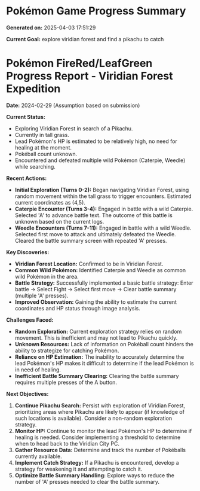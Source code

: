# Pokémon Game Progress Summary

**Generated on:** 2025-04-03 17:51:29

**Current Goal:** explore viridian forest and find a pikachu to catch

# Pokémon FireRed/LeafGreen Progress Report - Viridian Forest Expedition

**Date:** 2024-02-29 (Assumption based on submission)

**Current Status:**

*   Exploring Viridian Forest in search of a Pikachu.
*   Currently in tall grass.
*   Lead Pokémon's HP is estimated to be relatively high, no need for healing at the moment.
*   Pokéball count unknown.
*   Encountered and defeated multiple wild Pokémon (Caterpie, Weedle) while searching.

**Recent Actions:**

*   **Initial Exploration (Turns 0-2):** Began navigating Viridian Forest, using random movement within the tall grass to trigger encounters.  Estimated current coordinates as (4,5).
*   **Caterpie Encounter (Turns 3-4):**  Engaged in battle with a wild Caterpie. Selected 'A' to advance battle text. The outcome of this battle is unknown based on the current logs.
*   **Weedle Encounters (Turns 7-11):**  Engaged in battle with a wild Weedle. Selected first move to attack and ultimately defeated the Weedle. Cleared the battle summary screen with repeated 'A' presses.

**Key Discoveries:**

*   **Viridian Forest Location:** Confirmed to be in Viridian Forest.
*   **Common Wild Pokémon:** Identified Caterpie and Weedle as common wild Pokémon in the area.
*   **Battle Strategy:** Successfully implemented a basic battle strategy: Enter battle -> Select Fight -> Select first move -> Clear battle summary (multiple 'A' presses).
*   **Improved Observation:** Gaining the ability to estimate the current coordinates and HP status through image analysis.

**Challenges Faced:**

*   **Random Exploration:** Current exploration strategy relies on random movement. This is inefficient and may not lead to Pikachu quickly.
*   **Unknown Resources:**  Lack of information on Pokéball count hinders the ability to strategize for catching Pokémon.
*   **Reliance on HP Estimation:** The inability to accurately determine the lead Pokémon's HP makes it difficult to determine if the lead Pokémon is in need of healing.
*   **Inefficient Battle Summary Clearing:** Clearing the battle summary requires multiple presses of the A button.

**Next Objectives:**

1.  **Continue Pikachu Search:** Persist with exploration of Viridian Forest, prioritizing areas where Pikachu are likely to appear (if knowledge of such locations is available). Consider a non-random exploration strategy.
2.  **Monitor HP:** Continue to monitor the lead Pokémon's HP to determine if healing is needed. Consider implementing a threshold to determine when to head back to the Viridian City PC.
3.  **Gather Resource Data:** Determine and track the number of Pokéballs currently available.
4.  **Implement Catch Strategy:** If a Pikachu is encountered, develop a strategy for weakening it and attempting to catch it.
5.  **Optimize Battle Summary Handling:** Explore ways to reduce the number of 'A' presses needed to clear the battle summary.
